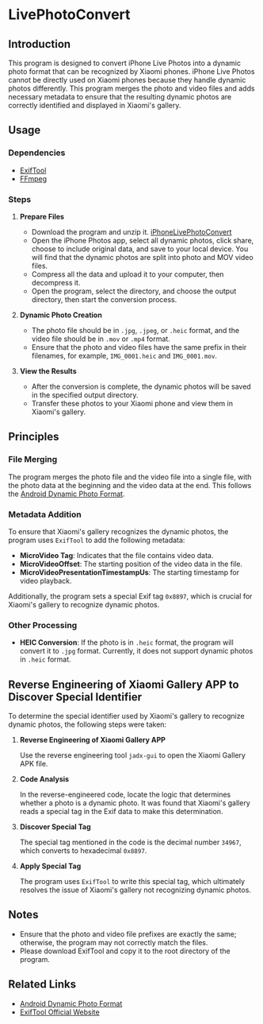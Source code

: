﻿# LivePhotoConvert

## Introduction

This program is designed to convert iPhone Live Photos into a dynamic photo format that can be recognized by Xiaomi phones. iPhone Live Photos cannot be directly used on Xiaomi phones because they handle dynamic photos differently. This program merges the photo and video files and adds necessary metadata to ensure that the resulting dynamic photos are correctly identified and displayed in Xiaomi's gallery.

## Usage

### Dependencies

- [ExifTool](https://exiftool.org/)
- [FFmpeg](https://www.ffmpeg.org/)

### Steps

1. **Prepare Files**
   - Download the program and unzip it. [iPhoneLivePhotoConvert](https://github.com/ZhiQiu-Kinsey/AppleLivePhotoConvert/releases/tag/1.0)
   - Open the iPhone Photos app, select all dynamic photos, click share, choose to include original data, and save to your local device. You will find that the dynamic photos are split into photo and MOV video files.
   - Compress all the data and upload it to your computer, then decompress it.
   - Open the program, select the directory, and choose the output directory, then start the conversion process.

3. **Dynamic Photo Creation**
   - The photo file should be in `.jpg`, `.jpeg`, or `.heic` format, and the video file should be in `.mov` or `.mp4` format.
   - Ensure that the photo and video files have the same prefix in their filenames, for example, `IMG_0001.heic` and `IMG_0001.mov`.

4. **View the Results**

   - After the conversion is complete, the dynamic photos will be saved in the specified output directory.
   - Transfer these photos to your Xiaomi phone and view them in Xiaomi's gallery.

## Principles

### File Merging

The program merges the photo file and the video file into a single file, with the photo data at the beginning and the video data at the end. This follows the [Android Dynamic Photo Format](https://developer.android.com/media/platform/motion-photo-format?hl=zh-cn).

### Metadata Addition

To ensure that Xiaomi's gallery recognizes the dynamic photos, the program uses `ExifTool` to add the following metadata:

- **MicroVideo Tag**: Indicates that the file contains video data.
- **MicroVideoOffset**: The starting position of the video data in the file.
- **MicroVideoPresentationTimestampUs**: The starting timestamp for video playback.

Additionally, the program sets a special Exif tag `0x8897`, which is crucial for Xiaomi's gallery to recognize dynamic photos.

### Other Processing

- **HEIC Conversion**: If the photo is in `.heic` format, the program will convert it to `.jpg` format. Currently, it does not support dynamic photos in `.heic` format.

## Reverse Engineering of Xiaomi Gallery APP to Discover Special Identifier

To determine the special identifier used by Xiaomi's gallery to recognize dynamic photos, the following steps were taken:

1. **Reverse Engineering of Xiaomi Gallery APP**

   Use the reverse engineering tool `jadx-gui` to open the Xiaomi Gallery APK file.

2. **Code Analysis**

   In the reverse-engineered code, locate the logic that determines whether a photo is a dynamic photo. It was found that Xiaomi's gallery reads a special tag in the Exif data to make this determination.

3. **Discover Special Tag**

   The special tag mentioned in the code is the decimal number `34967`, which converts to hexadecimal `0x8897`.

4. **Apply Special Tag**

   The program uses `ExifTool` to write this special tag, which ultimately resolves the issue of Xiaomi's gallery not recognizing dynamic photos.

## Notes

- Ensure that the photo and video file prefixes are exactly the same; otherwise, the program may not correctly match the files.
- Please download ExifTool and copy it to the root directory of the program.

## Related Links

- [Android Dynamic Photo Format](https://developer.android.com/media/platform/motion-photo-format?hl=zh-cn)
- [ExifTool Official Website](https://exiftool.org/)
